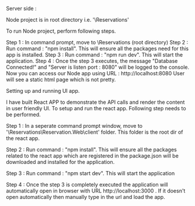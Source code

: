 Server side :

Node project is in root directory i.e. '\Reservations'

To run Node project, perform following steps.

Step 1 : In command prompt,   move to \Reservations (root directory)
Step 2 : Run command : "npm install". This will ensure all the packages need for this app is installed.
Step 3 : Run command : "npm run dev". This will start the application.
Step 4 : Once the step 3 executes, the message "Database Connected!" and "Server is listen port : 8080" will be logged to the console. Now you can access our Node app using URL : http://localhost:8080
User will see a static html page which is not pretty.


Setting up and running UI app.

I have built React APP to demonstrate the API calls and render the content in user friendly UI. 
To setup and run the react app. Following step needs to be performed.

Step 1 : In a seperate command prompt window, move to '\Reservations\Reservation.Web\client' folder. This folder is the root dir of the react app.

Step 2 : Run command : "npm install". This will ensure all the packages related to the react app which are registered in the package.json will be downloaded and installed for the application.

Step 3 : Run command : "npm start dev". This will start the application 

Step 4 : Once the step 3 is completely executed the application will automatically open in browser with URL http://localhost:3000 . If it doesn't open automatically then manually type in the url and load the app. 
